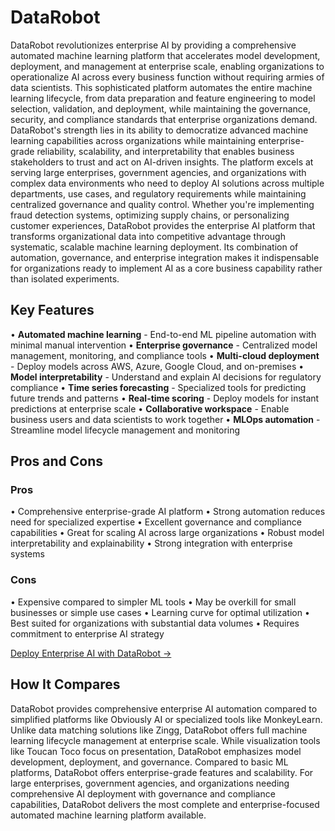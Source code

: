 # DataRobot

DataRobot revolutionizes enterprise AI by providing a comprehensive automated machine learning platform that accelerates model development, deployment, and management at enterprise scale, enabling organizations to operationalize AI across every business function without requiring armies of data scientists. This sophisticated platform automates the entire machine learning lifecycle, from data preparation and feature engineering to model selection, validation, and deployment, while maintaining the governance, security, and compliance standards that enterprise organizations demand. DataRobot's strength lies in its ability to democratize advanced machine learning capabilities across organizations while maintaining enterprise-grade reliability, scalability, and interpretability that enables business stakeholders to trust and act on AI-driven insights. The platform excels at serving large enterprises, government agencies, and organizations with complex data environments who need to deploy AI solutions across multiple departments, use cases, and regulatory requirements while maintaining centralized governance and quality control. Whether you're implementing fraud detection systems, optimizing supply chains, or personalizing customer experiences, DataRobot provides the enterprise AI platform that transforms organizational data into competitive advantage through systematic, scalable machine learning deployment. Its combination of automation, governance, and enterprise integration makes it indispensable for organizations ready to implement AI as a core business capability rather than isolated experiments.

## Key Features

• **Automated machine learning** - End-to-end ML pipeline automation with minimal manual intervention
• **Enterprise governance** - Centralized model management, monitoring, and compliance tools
• **Multi-cloud deployment** - Deploy models across AWS, Azure, Google Cloud, and on-premises
• **Model interpretability** - Understand and explain AI decisions for regulatory compliance
• **Time series forecasting** - Specialized tools for predicting future trends and patterns
• **Real-time scoring** - Deploy models for instant predictions at enterprise scale
• **Collaborative workspace** - Enable business users and data scientists to work together
• **MLOps automation** - Streamline model lifecycle management and monitoring

## Pros and Cons

### Pros
• Comprehensive enterprise-grade AI platform
• Strong automation reduces need for specialized expertise
• Excellent governance and compliance capabilities
• Great for scaling AI across large organizations
• Robust model interpretability and explainability
• Strong integration with enterprise systems

### Cons
• Expensive compared to simpler ML tools
• May be overkill for small businesses or simple use cases
• Learning curve for optimal utilization
• Best suited for organizations with substantial data volumes
• Requires commitment to enterprise AI strategy

[Deploy Enterprise AI with DataRobot →](https://www.datarobot.com)

## How It Compares

DataRobot provides comprehensive enterprise AI automation compared to simplified platforms like Obviously AI or specialized tools like MonkeyLearn. Unlike data matching solutions like Zingg, DataRobot offers full machine learning lifecycle management at enterprise scale. While visualization tools like Toucan Toco focus on presentation, DataRobot emphasizes model development, deployment, and governance. Compared to basic ML platforms, DataRobot offers enterprise-grade features and scalability. For large enterprises, government agencies, and organizations needing comprehensive AI deployment with governance and compliance capabilities, DataRobot delivers the most complete and enterprise-focused automated machine learning platform available.